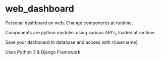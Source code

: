 # web_dashboard
Personal dashboard on web. Change components at runtime.

Components are python modules using various API's, loaded at runtime.

Save your dashboard to database and access with /{username}

Uses Python 3 & Django Framework.

